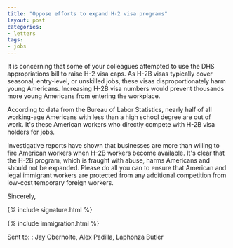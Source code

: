 ```yaml
---
title: "Oppose efforts to expand H-2 visa programs"
layout: post
categories:
- letters
tags:
- jobs
---
```


It is concerning that some of your colleagues attempted to use the DHS appropriations bill to raise H-2 visa caps. As H-2B visas typically cover seasonal, entry-level, or unskilled jobs, these visas disproportionately harm young Americans. Increasing H-2B visa numbers would prevent thousands more young Americans from entering the workplace.

According to data from the Bureau of Labor Statistics, nearly half of all working-age Americans with less than a high school degree are out of work. It's these American workers who directly compete with H-2B visa holders for jobs.

Investigative reports have shown that businesses are more than willing to fire American workers when H-2B workers become available. It's clear that the H-2B program, which is fraught with abuse, harms Americans and should not be expanded. Please do all you can to ensure that American and legal immigrant workers are protected from any additional competition from low-cost temporary foreign workers.

Sincerely,

{% include signature.html %}

{% include immigration.html %}

Sent to:
: Jay Obernolte, Alex Padilla, Laphonza Butler
